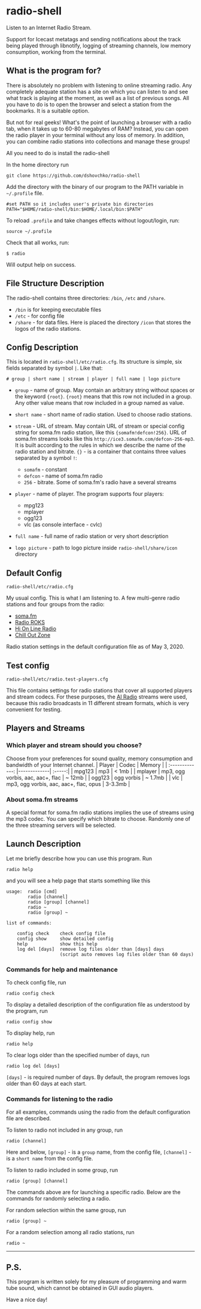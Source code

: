 # radio-shell
Listen to an Internet Radio Stream.

Support for Icecast metatags and sending notifications about the track being played through libnotify, logging of streaming channels, low memory consumption, working from the terminal.

## What is the program for?

There is absolutely no problem with listening to online streaming radio. Any completely adequate station has a site on which you can listen to and see what track is playing at the moment, as well as a list of previous songs. All you have to do is to open the browser and select a station from the bookmarks. It is a suitable option.

But not for real geeks! What's the point of launching a browser with a radio tab, when it takes up to 60-80 megabytes of RAM? Instead, you can open the radio player in your terminal without any loss of memory. In addition, you can combine radio stations into collections and manage these groups!

All you need to do is install the radio-shell

In the home directory run
```
git clone https://github.com/dshovchko/radio-shell
```

Add the directory with the binary of our program to the PATH variable in `~/.profile` file.
```
#set PATH so it includes user's private bin directories
PATH="$HOME/radio-shell/bin:$HOME/.local/bin:$PATH"
```

To reload `.profile` and take changes effects without logout/login, run:
```
source ~/.profile
```

Check that all works, run:
```
$ radio
```
Will output help on success.

## File Structure Description

The radio-shell contains three directories: `/bin`, `/etc` and `/share`.

 - `/bin` is for keeping executable files
 - `/etc` - for config file
 - `/share` - for data files. Here is placed the directory `/icon` that stores the logos of the radio stations.

## Config Description

This is located in `radio-shell/etс/radio.cfg`.
Its structure is simple, six fields separated by symbol `|`. Like that:

```
# group | short name | stream | player | full name | logo picture
```

- `group` - name of group. May contain an arbitrary string without spaces or the keyword `{root}`. `{root}` means that this row not included in a group. Any other value means that row included in a group named as value.
- `short name` - short name of radio station. Used to choose radio stations.
- `stream` - URL of stream. May contain URL of stream or special config string for soma.fm radio station, like this `{somafm!defcon!256}`. URL of soma.fm streams looks like this `http://ice3.somafm.com/defcon-256-mp3`. It is built according to the rules in which we describe the name of the radio station and bitrate. `{}` - is a container that contains three values separated by a symbol `!`:
  - `somafm` - constant
  - `defcon` - name of soma.fm radio
  - `256` - bitrate. Some of soma.fm's radio have a several streams 
  
- `player` - name of player. The program supports four players:
  - mpg123
  - mplayer
  - ogg123
  - vlc (as console interface - cvlc)
- `full name` - full name of radio station or very short description
- `logo picture` - path to logo picture inside `radio-shell/share/icon` directory

## Default Config

`radio-shell/etc/radio.cfg`

My usual config. This is what I am listening to. A few multi-genre radio stations and four groups from the radio:
 - [soma.fm](https://somafm.com/)
 - [Radio ROKS](https://www.radioroks.ua/)
 - [Hi On Line Radio](https://www.hionline.eu/)
 - [Chill Out Zone](https://chillout.zone/)
  
Radio station settings in the default configuration file as of May 3, 2020.

## Test config

`radio-shell/etc/radio.test-players.cfg`

This file contains settings for radio stations that cover all supported players and stream codecs. For these purposes, the [AI Radio](http://ai-radio.org/) streams were used, because this radio broadcasts in 11 different stream formats, which is very convenient for testing.

## Players and Streams

### Which player and stream should you choose?

Choose from your preferences for sound quality, memory consumption and bandwidth of your Internet channel.
| Player        | Codec         | Memory  |
| :-------------: |-------------| :-----:|
| mpg123      | mp3 | < 1mb |
| mplayer      | mp3, ogg vorbis, aac, aac+, flac | ~ 12mb |
| ogg123      | ogg vorbis | ~ 1.7mb |
| vlc      | mp3, ogg vorbis, aac, aac+, flac, opus | 3-3.3mb |

### About soma.fm streams

A special format for soma.fm radio stations implies the use of streams using the mp3 codec. You can specify which bitrate to choose. Randomly one of the three streaming servers will be selected.

## Launch Description

Let me briefly describe how you can use this program. Run
```
radio help
```
and you will see a help page that starts something like this
```
usage:  radio [cmd]
	    radio [channel]
	    radio [group] [channel]
	    radio ~
	    radio [group] ~

list of commands:

	config check	check config file
	config show	    show detailed config
	help		    show this help
	log del [days]	remove log files older than [days] days
	                (script auto removes log files older than 60 days)
```

### Commands for help and maintenance 

To check config file, run
```
radio config check
```

To display a detailed description of the configuration file as understood by the program, run
```
radio config show
```

To display help, run
```
radio help
```

To clear logs older than the specified number of days, run
```
radio log del [days]
```
`[days]` - is required number of days. By default, the program removes logs older than 60 days at each start.

### Commands for listening to the radio

For all examples, commands using the radio from the default configuration file are described.

To listen to radio not included in any group, run
```
radio [channel]
```
Here and below, `[group]` - is a `group` name, from the config file, `[channel]` - is a `short name` from the config file.

To listen to radio included in some group, run
```
radio [group] [channel]
```

The commands above are for launching a specific radio. Below are the commands for randomly selecting a radio.

For random selection within the same group, run
```
radio [group] ~
```

For a random selection among all radio stations, run
```
radio ~
```

---

## P.S.

This program is written solely for my pleasure of programming and warm tube sound, which cannot be obtained in GUI audio players.

Have a nice day!
